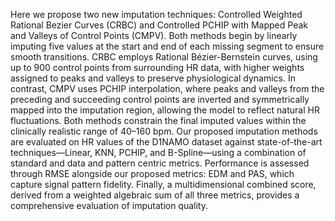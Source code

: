 Here we propose two new imputation techniques: Controlled Weighted Rational Bezier Curves (CRBC) and Controlled PCHIP with Mapped Peak and Valleys
of Control Points (CMPV). Both methods begin by linearly imputing five values at the start and end of each missing segment to ensure smooth transitions. 
CRBC employs Rational Bézier-Bernstein curves, using up to 900 control points from surrounding HR data, with higher weights assigned to peaks and valleys to
preserve physiological dynamics.
In contrast, CMPV uses PCHIP interpolation, where peaks and valleys from the preceding and succeeding control points are inverted and symmetrically mapped into the imputation region,
allowing the model to reflect natural HR fluctuations. Both methods constrain the final imputed values within the clinically realistic range of 40–160 bpm. Our proposed imputation 
methods are evaluated on HR values of the D1NAMO dataset against state-of-the-art techniques—Linear, KNN, PCHIP, and B-Spline—using a combination of standard and data and pattern
centric metrics. Performance is assessed through RMSE alongside our proposed metrics: EDM and PAS, which capture signal pattern fidelity. Finally, a multidimensional combined score, 
derived from a weighted algebraic sum of all three metrics, provides a comprehensive evaluation of imputation quality.


